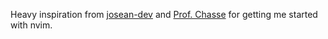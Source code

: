 Heavy inspiration from [josean-dev](https://github.com/josean-dev)
and [Prof. Chasse](https://github.com/isaac-chasse) for getting me started with nvim.
